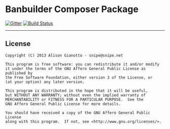 Banbuilder Composer Package
===================

[![Gitter](https://badges.gitter.im/Join%20Chat.svg)](https://gitter.im/snipe/banbuilder?utm_source=badge&utm_medium=badge&utm_campaign=pr-badge&utm_content=badge) [![Build Status](https://travis-ci.org/snipe/banbuilder.svg?branch=master)](https://travis-ci.org/snipe/banbuilder)

-----

## License

	Copyright (C) 2013 Alison Gianotto - snipe@snipe.net

	This program is free software: you can redistribute it and/or modify
    it under the terms of the GNU Affero General Public License as published by
    the Free Software Foundation, either version 3 of the License, or
    (at your option) any later version.

    This program is distributed in the hope that it will be useful,
    but WITHOUT ANY WARRANTY; without even the implied warranty of
    MERCHANTABILITY or FITNESS FOR A PARTICULAR PURPOSE.  See the
    GNU Affero General Public License for more details.

    You should have received a copy of the GNU Affero General Public License
    along with this program.  If not, see <http://www.gnu.org/licenses/>.